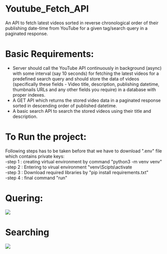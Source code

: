 # Youtube_Fetch_API
 An API to fetch latest videos sorted in reverse chronological order of their publishing date-time from YouTube for a given tag/search query in a paginated response.
# Basic Requirements:
- Server should call the YouTube API continuously in background (async) with some interval (say 10 seconds) for fetching the latest videos for a predefined search query and should store the data of videos (specifically these fields - Video title, description, publishing datetime, thumbnails URLs and any other fields you require) in a database with proper indexes.
- A GET API which returns the stored video data in a paginated response sorted in descending order of published datetime.
- A basic search API to search the stored videos using their title and description.

# To Run the project:
 Following steps has to be taken before that we have to download ".env" file which contains private keys:<br>
-step 1 : creating virtual environment by command "python3 -m venv venv"<br>
-step 2 : Entering to virual environment  "venv\Scipts\activate<br>
-step 3 : Download required libraries by "pip install requirements.txt"<br>
-step 4 : final command "run"
# Quering:
<a href="url"><img src="https://github.com/MonuKumar1/Youtube_Database_Fetch/blob/master/images/query1.png" ></a>
# Searching
<a href="url"><img src="https://github.com/MonuKumar1/Youtube_Database_Fetch/blob/master/images/search.png" ></a>

 

   

   
   
